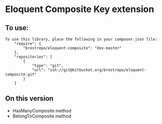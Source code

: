 # Eloquent Composite Key extension
## To use:

```
To use this library, place the following in your composer.json file:
    "require": {
        "brestrepo/eloquent-composite": "dev-master"
    },
    "repositories": [
        {
            "type": "git",
            "url": "ssh://git@bitbucket.org/brestrepo/eloquent-composite.git"
        }
    ]
```

## On this version

- HasManyComposite method
- BelongToComposite method
